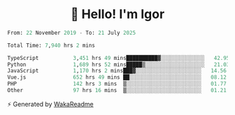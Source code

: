 <h1 align="center">👋 Hello! I'm Igor</h1>

<!--START_SECTION:waka-->

```python
From: 22 November 2019 - To: 21 July 2025

Total Time: 7,940 hrs 2 mins

TypeScript           3,451 hrs 49 mins██████████▓░░░░░░░░░░░░░░   42.95 %
Python               1,689 hrs 52 mins█████▒░░░░░░░░░░░░░░░░░░░   21.03 %
JavaScript           1,170 hrs 2 mins███▓░░░░░░░░░░░░░░░░░░░░░   14.56 %
Vue.js               652 hrs 49 mins ██░░░░░░░░░░░░░░░░░░░░░░░   08.12 %
PHP                  142 hrs 3 mins  ▒░░░░░░░░░░░░░░░░░░░░░░░░   01.77 %
Other                97 hrs 16 mins  ▒░░░░░░░░░░░░░░░░░░░░░░░░   01.21 %
```

<!--END_SECTION:waka-->

⚡ Generated by [WakaReadme](https://github.com/athul/waka-readme)
